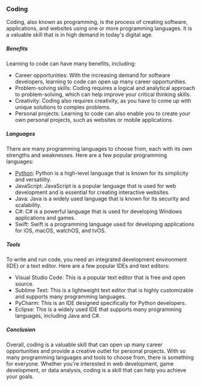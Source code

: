 ### Coding

Coding, also known as programming, is the process of creating software, applications, and websites using one or more programming languages. It is a valuable skill that is in high demand in today's digital age.

##### Benefits

Learning to code can have many benefits, including:

- Career opportunities: With the increasing demand for software developers, learning to code can open up many career opportunities.
- Problem-solving skills: Coding requires a logical and analytical approach to problem-solving, which can help improve your critical thinking skills.
- Creativity: Coding also requires creativity, as you have to come up with unique solutions to complex problems.
- Personal projects: Learning to code can also enable you to create your own personal projects, such as websites or mobile applications.

##### Languages

There are many programming languages to choose from, each with its own strengths and weaknesses. Here are a few popular programming languages:

- [Python](/wiki/Python): Python is a high-level language that is known for its simplicity and versatility.
- JavaScript: JavaScript is a popular language that is used for web development and is essential for creating interactive websites.
- Java: Java is a widely used language that is known for its security and scalability.
- C#: C# is a powerful language that is used for developing Windows applications and games.
- Swift: Swift is a programming language used for developing applications for iOS, macOS, watchOS, and tvOS.

##### Tools

To write and run code, you need an integrated development environment (IDE) or a text editor. Here are a few popular IDEs and text editors:

- Visual Studio Code: This is a popular text editor that is free and open source.
- Sublime Text: This is a lightweight text editor that is highly customizable and supports many programming languages.
- PyCharm: This is an IDE designed specifically for Python developers.
- Eclipse: This is a widely used IDE that supports many programming languages, including Java and C#.

##### Conclusion

Overall, coding is a valuable skill that can open up many career opportunities and provide a creative outlet for personal projects. With so many programming languages and tools to choose from, there is something for everyone. Whether you're interested in web development, game development, or data analysis, coding is a skill that can help you achieve your goals.
